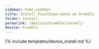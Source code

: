 ```yaml
---
sidebar: home_sidebar
title: Install PixelExperience on bramble
folder: install
permalink: /devices/bramble/install/
device: bramble
---
```

{% include templates/device_install.md %}
